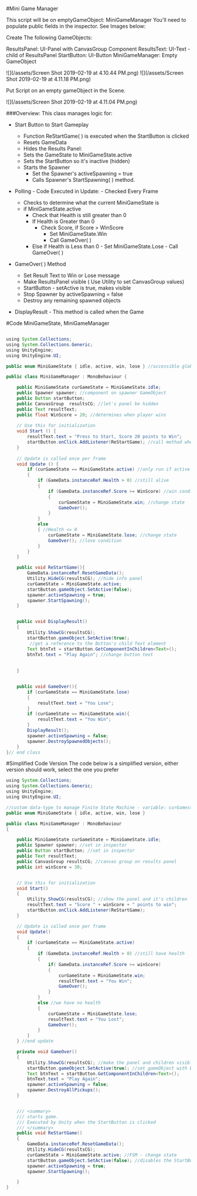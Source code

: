 #Mini Game Manager

This script will be on emptyGameObject: MiniGameManager
You'll need to populate public fields in the inspector. See Images below: 

Create The following GameObjects:

ResultsPanel: UI-Panel with CanvasGroup Component
ResultsText: UI-Text - child of ResultsPanel
StartButton: UI-Button
MiniGameManager: Empty GameObject

![](/assets/Screen Shot 2019-02-19 at 4.10.44 PM.png) 
![](/assets/Screen Shot 2019-02-19 at 4.11.18 PM.png)

Put Script on an empty gameObject in the Scene.

![](/assets/Screen Shot 2019-02-19 at 4.11.04 PM.png)

###Overview:
This class manages logic for:
- Start Button to Start Gameplay
    - Function ReStartGame( ) is executed when the StartButton is clicked
  - Resets GameData
  - Hides the Results Panel:
  - Sets the GameState to MiniGameState.active
  - Sets the StartButton so it's inactive (hidden)
  - Starts the Spawner 
      - Set the Spawner's activeSpawning = true
      - Calls Spawner's StartSpawning( ) method.
      
  
- Polling - Code Executed in Update: - Checked Every Frame
     - Checks to determine what the current MiniGameState is
     - if MiniGameState.active
         - Check that Health is still greater than 0
         - If Health is Greater than 0
             - Check Score, if Score > WinScore
                 - Set MiniGameState.Win
                 - Call GameOver( )
         - Else if Health is Less than 0
                 - Set MiniGameState.Lose
                - Call GameOver( )
             
- GameOver( ) Method  
    - Set Result Text to Win or Lose message
    - Make ResultsPanel visible ( Use Utility to set CanvasGroup values) 
    -  StartButton - setActive is true, makes visible 
    -  Stop Spawner by activeSpawning = false
    -  Destroy any remaining spawned objects
    
    
- DisplayResult - This method is called when the Game


#Code MiniGameState, MiniGameManager

```java

using System.Collections;
using System.Collections.Generic;
using UnityEngine;
using UnityEngine.UI;

public enum MiniGameState { idle, active, win, lose } //accessible globally

public class MiniGameManager : MonoBehaviour {

    public MiniGameState curGameState = MiniGameState.idle;
    public Spawner spawner; //component on spawner GameObject
    public Button startButton;
    public CanvasGroup  resultsCG; //let's panel be hidden
    public Text resultText;
    public float WinScore = 20; //determines when player wins
	
    // Use this for initialization
	void Start () {
        resultText.text = "Press to Start, Score 20 points to Win";
        startButton.onClick.AddListener(ReStartGame); //call method when clicked
	}
	
	// Update is called once per frame
	void Update () {
        if (curGameState == MiniGameState.active) //only run if active game
        {
            if (GameData.instanceRef.Health > 0) //still alive
            {
                if (GameData.instanceRef.Score >= WinScore) //win condition
                {
                    curGameState = MiniGameState.win; //change state
                    GameOver();
                }
            }
            else
            { //Health <= 0
                curGameState = MiniGameState.lose; //change state
                GameOver(); //lose condition
            }
        }
    }

    public void ReStartGame(){
        GameData.instanceRef.ResetGameData();
        Utility.HideCG(resultsCG); //hide info panel
        curGameState = MiniGameState.active;
        startButton.gameObject.SetActive(false);
        spawner.activeSpawning = true;
        spawner.StartSpawning();
    }


    public void DisplayResult()
    {
        Utility.ShowCG(resultsCG);
        startButton.gameObject.SetActive(true);
         //get a reference to the Button's child Text element
        Text btnTxt = startButton.GetComponentInChildren<Text>();
        btnTxt.text = "Play Again"; //change button text
        
        
    }


    public void GameOver(){
        if (curGameState == MiniGameState.lose)
        {
            resultText.text = "You Lose";
        }
        if (curGameState == MiniGameState.win){
            resultText.text = "You Win";
        }
        DisplayResult();
        spawner.activeSpawning = false;
        spawner.DestroySpawnedObjects();
    }
}// end class

```
#Simplified Code Version
The code below is a simplified version, either version should work, select the one you prefer


```java
using System.Collections;
using System.Collections.Generic;
using UnityEngine;
using UnityEngine.UI;

//custom data-type to manage Finite State Machine - variable: curGamestate is the FSM's memory
public enum MiniGameState { idle, active, win, lose }

public class MiniGameManager : MonoBehaviour
{

    public MiniGameState curGameState = MiniGameState.idle;
    public Spawner spawner; //set in inspector
    public Button startButton; //set in inspector
    public Text resultText;
    public CanvasGroup resultsCG; //canvas group on results panel
    public int winScore = 30;


    // Use this for initialization
    void Start()
    {
        Utility.ShowCG(resultsCG); //show the panel and it's children
        resultText.text = "Score " + winScore + " points to win";
        startButton.onClick.AddListener(ReStartGame);
    }

    // Update is called once per frame
    void Update()
    {
        if (curGameState == MiniGameState.active)
        {
            if (GameData.instanceRef.Health > 0) //still have health
            {
                if( GameData.instanceRef.Score >= winScore)
                {
                    curGameState = MiniGameState.win;
                    resultText.text = "You Win";
                    GameOver();
                }
            }
            else //we have no health
            {
                curGameState = MiniGameState.lose;
                resultText.text = "You Lost";
                GameOver();
            }
        }
    } //end update

    private void GameOver()
    {
        Utility.ShowCG(resultsCG); //make the panel and children visible
        startButton.gameObject.SetActive(true); //set gameObject with Button Component to active
        Text btnText = startButton.GetComponentInChildren<Text>();
        btnText.text = "Play Again";
        spawner.activeSpawning = false;
        spawner.DestroyAllPickups();
    }


    /// <summary>
    /// starts game.
    /// Executed by Unity when the StartButton is clicked
    /// </summary>
    public void ReStartGame()
    {
        GameData.instanceRef.ResetGameData();
        Utility.HideCG(resultsCG);
        curGameState = MiniGameState.active; //FSM - change state
        startButton.gameObject.SetActive(false); //disables the StartButton GO
        spawner.activeSpawning = true;
        spawner.StartSpawning();

    }
}

```



